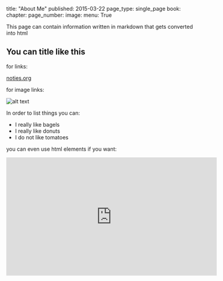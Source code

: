 title: "About Me"
published: 2015-03-22
page_type: single_page
book:
chapter:
page_number:
image:
menu: True

  This page can contain information written in markdown that gets converted into html

## You can title like this

  for links:

  [noties.org]('https://noties.org/')

  for image links:

  ![alt text](https://33.media.tumblr.com/7233a4fc704f590d207937de7b6932bc/tumblr_nlfns8xpet1qa7219o1_540.gif)


In order to list things you can:

  * I really like bagels
  * I really like donuts
  * I do not like tomatoes

you can even use html elements if you want:

<iframe width="560" height="315" src="https://www.youtube.com/embed/jRHQPG1xd9o" frameborder="0" allowfullscreen></iframe>
